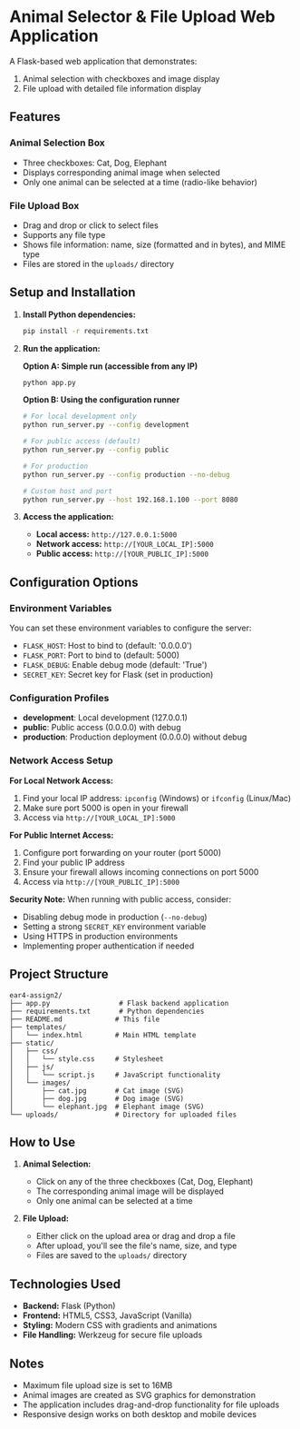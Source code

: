 # Animal Selector & File Upload Web Application

A Flask-based web application that demonstrates:
1. Animal selection with checkboxes and image display
2. File upload with detailed file information display

## Features

### Animal Selection Box
- Three checkboxes: Cat, Dog, Elephant
- Displays corresponding animal image when selected
- Only one animal can be selected at a time (radio-like behavior)

### File Upload Box
- Drag and drop or click to select files
- Supports any file type
- Shows file information: name, size (formatted and in bytes), and MIME type
- Files are stored in the `uploads/` directory

## Setup and Installation

1. **Install Python dependencies:**
   ```bash
   pip install -r requirements.txt
   ```

2. **Run the application:**

   **Option A: Simple run (accessible from any IP)**
   ```bash
   python app.py
   ```

   **Option B: Using the configuration runner**
   ```bash
   # For local development only
   python run_server.py --config development

   # For public access (default)
   python run_server.py --config public

   # For production
   python run_server.py --config production --no-debug

   # Custom host and port
   python run_server.py --host 192.168.1.100 --port 8080
   ```

3. **Access the application:**
   - **Local access:** `http://127.0.0.1:5000`
   - **Network access:** `http://[YOUR_LOCAL_IP]:5000`
   - **Public access:** `http://[YOUR_PUBLIC_IP]:5000`

## Configuration Options

### Environment Variables
You can set these environment variables to configure the server:

- `FLASK_HOST`: Host to bind to (default: '0.0.0.0')
- `FLASK_PORT`: Port to bind to (default: 5000)
- `FLASK_DEBUG`: Enable debug mode (default: 'True')
- `SECRET_KEY`: Secret key for Flask (set in production)

### Configuration Profiles
- **development**: Local development (127.0.0.1)
- **public**: Public access (0.0.0.0) with debug
- **production**: Production deployment (0.0.0.0) without debug

### Network Access Setup

**For Local Network Access:**
1. Find your local IP address: `ipconfig` (Windows) or `ifconfig` (Linux/Mac)
2. Make sure port 5000 is open in your firewall
3. Access via `http://[YOUR_LOCAL_IP]:5000`

**For Public Internet Access:**
1. Configure port forwarding on your router (port 5000)
2. Find your public IP address
3. Ensure your firewall allows incoming connections on port 5000
4. Access via `http://[YOUR_PUBLIC_IP]:5000`

**Security Note:** When running with public access, consider:
- Disabling debug mode in production (`--no-debug`)
- Setting a strong `SECRET_KEY` environment variable
- Using HTTPS in production environments
- Implementing proper authentication if needed

## Project Structure

```
ear4-assign2/
├── app.py                 # Flask backend application
├── requirements.txt       # Python dependencies
├── README.md             # This file
├── templates/
│   └── index.html        # Main HTML template
├── static/
│   ├── css/
│   │   └── style.css     # Stylesheet
│   ├── js/
│   │   └── script.js     # JavaScript functionality
│   └── images/
│       ├── cat.jpg       # Cat image (SVG)
│       ├── dog.jpg       # Dog image (SVG)
│       └── elephant.jpg  # Elephant image (SVG)
└── uploads/              # Directory for uploaded files
```

## How to Use

1. **Animal Selection:**
   - Click on any of the three checkboxes (Cat, Dog, Elephant)
   - The corresponding animal image will be displayed
   - Only one animal can be selected at a time

2. **File Upload:**
   - Either click on the upload area or drag and drop a file
   - After upload, you'll see the file's name, size, and type
   - Files are saved to the `uploads/` directory

## Technologies Used

- **Backend:** Flask (Python)
- **Frontend:** HTML5, CSS3, JavaScript (Vanilla)
- **Styling:** Modern CSS with gradients and animations
- **File Handling:** Werkzeug for secure file uploads

## Notes

- Maximum file upload size is set to 16MB
- Animal images are created as SVG graphics for demonstration
- The application includes drag-and-drop functionality for file uploads
- Responsive design works on both desktop and mobile devices
